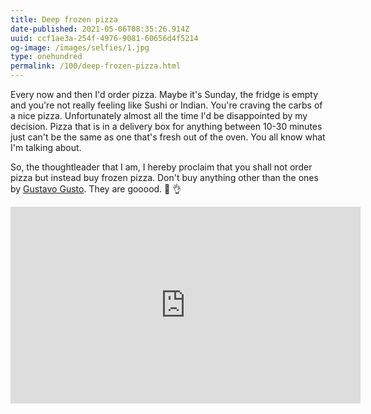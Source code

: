 ```yaml
---
title: Deep frozen pizza
date-published: 2021-05-06T08:35:26.914Z
uuid: ccf1ae3a-254f-4976-9081-60656d4f5214
og-image: /images/selfies/1.jpg
type: onehundred
permalink: /100/deep-frozen-pizza.html
---
```

Every now and then I'd order pizza. Maybe it's Sunday, the fridge is empty and you're not really feeling like Sushi or Indian. You're craving the carbs of a nice pizza. Unfortunately almost all the time I'd be disappointed by my decision. Pizza that is in a delivery box for anything between 10-30 minutes just can't be the same as one that's fresh out of the oven. You all know what I'm talking about. 

So, the thoughtleader that I am, I hereby proclaim that you shall not order pizza but instead buy frozen pizza. Don't buy anything other than the ones by [Gustavo Gusto](https://gustavo-gusto.de/pizzen/). They are gooood. 🍕 👌

<iframe width="560" height="315" src="https://www.youtube-nocookie.com/embed/UnAbszcy3bs" title="YouTube video player" frameborder="0" allow="accelerometer; autoplay; clipboard-write; encrypted-media; gyroscope; picture-in-picture" allowfullscreen></iframe>